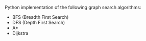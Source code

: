Python implementation of the following graph search algorithms:

- BFS (Breadth First Search)
- DFS (Depth First Search)
- A*
- Dijkstra